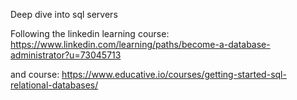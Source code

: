 Deep dive into sql servers

Following the linkedin learning course: https://www.linkedin.com/learning/paths/become-a-database-administrator?u=73045713


and course:
https://www.educative.io/courses/getting-started-sql-relational-databases/
